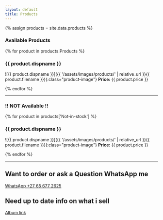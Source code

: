 ```yaml
---
layout: default
title: Products
---
```


{% assign products = site.data.products %}

### Available Products
{% for product in products.Products %}
### {{ product.dispname }}

![{{ product.dispname }}]({{ '/assets/images/products/' | relative_url }}{{ product.filename }}){:class="product-image"}
**Price:** {{ product.price }}

{% endfor %}

---

### !! NOT Available !!
{% for product in products['Not-in-stock'] %}
### {{ product.dispname }}

![{{ product.dispname }}]({{ '/assets/images/products/' | relative_url }}{{ product.filename }}){:class="product-image"}
**Price:** {{ product.price }}

{% endfor %}

---

## Want to order or ask a Question WhatsApp me
[WhatsApp +27 65 677 2625](https://wa.me/27656772625/)
## Need up to date info on what i sell
[Album link](https://share.samsungcloud.com/sharedalbum/6JN1UIcZI4)
